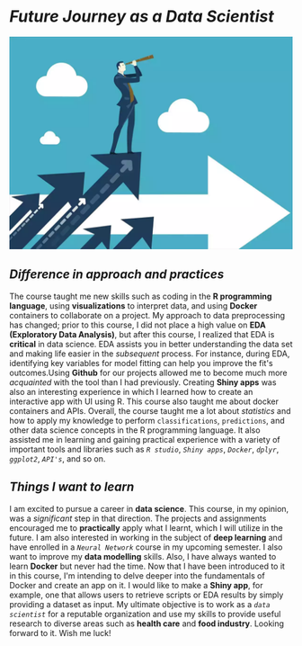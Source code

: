 # *Future Journey as a Data Scientist*

![Future](/docs/assets/img/future.png)

## *Difference in approach and practices*

The course taught me new skills such as coding in the **R programming language**, using **visualizations** to interpret data, and using **Docker** containers to collaborate on a project. My approach to data preprocessing has changed; prior to this course, I did not place a high value on **EDA (Exploratory Data Analysis)**, but after this course, I realized that EDA is **critical** in data science. EDA assists you in better understanding the data set and making life easier in the *subsequent* process. For instance, during EDA, identifying key variables for model fitting can help you improve the fit's outcomes.Using **Github** for our projects allowed me to become much more *acquainted* with the tool than I had previously. Creating **Shiny apps** was also an interesting experience in which I learned how to create an interactive app with UI using R. This course also taught me about docker containers and APIs. Overall, the course taught me a lot about *statistics* and how to apply my knowledge to perform `classifications`, `predictions`, and other data science concepts in the R programming language. It also assisted me in learning and gaining practical experience with a variety of important tools and libraries such as *`R studio`*, *`Shiny apps`*, *`Docker`*, *`dplyr`*, *`ggplot2`*, *`API's`*, and so on.

## *Things I want to learn*
I am excited to pursue a career in **data science**. This course, in my opinion, was a *significant* step in that direction. The projects and assignments encouraged me to **practically** apply what I learnt, which I will utilize in the future. I am also interested in working in the subject of **deep learning** and have enrolled in a *`Neural Network`* course in my upcoming semester. I also want to improve my **data modelling** skills. Also, I have always wanted to learn **Docker** but never had the time. Now that I have been introduced to it in this course, I'm intending to delve deeper into the fundamentals of Docker and create an app on it. I would like to make a **Shiny app**, for example, one that allows users to retrieve scripts or EDA results by simply providing a dataset as input. My ultimate objective is to work as a *`data scientist`* for a reputable organization and use my skills to provide useful research to diverse areas such as **health care** and **food industry**. Looking forward to it. Wish me luck!  
